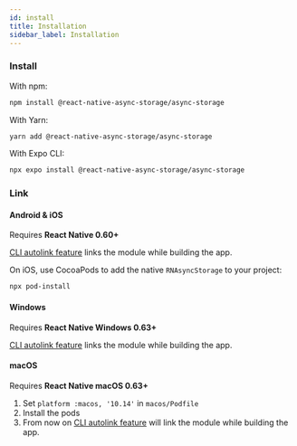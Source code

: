 ```yaml
---
id: install
title: Installation
sidebar_label: Installation
---
```


### Install

With npm:

```bash
npm install @react-native-async-storage/async-storage
```

With Yarn:

```bash
yarn add @react-native-async-storage/async-storage
```

With Expo CLI:

```bash
npx expo install @react-native-async-storage/async-storage
```

### Link

#### Android & iOS

Requires **React Native 0.60+**

[CLI autolink feature](https://github.com/react-native-community/cli/blob/master/docs/autolinking.md)
links the module while building the app.

On iOS, use CocoaPods to add the native `RNAsyncStorage` to your project:

```bash
npx pod-install
```

#### Windows

Requires **React Native Windows 0.63+**

[CLI autolink feature](https://microsoft.github.io/react-native-windows/docs/native-modules-autolinking)
links the module while building the app.

#### macOS

Requires **React Native macOS 0.63+**

1. Set `platform :macos, '10.14'` in `macos/Podfile`
2. Install the pods
3. From now on
   [CLI autolink feature](https://microsoft.github.io/react-native-windows/docs/native-modules-autolinking)
   will link the module while building the app.
